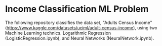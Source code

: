 # Income Classification ML Problem 

The following repository classifies the data set, "Adults Census Income" (https://www.kaggle.com/datasets/uciml/adult-census-income), using two Machine Learning technics. Logarithmic Regression (LogisticRegression.ipynb), and Neural Networks (NeuralNetwork.ipynb). 
